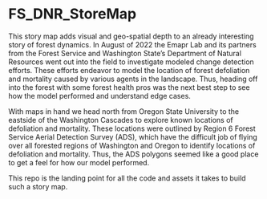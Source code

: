 # FS_DNR_StoreMap

This story map adds visual and geo-spatial depth to an already interesting story of forest dynamics. In August of 2022 the Emapr Lab and its partners from the Forest Service and Washington State’s Department of Natural Resources went out into the field to investigate modeled change detection efforts. These efforts endeavor to model the location of forest defoliation and mortality caused by various agents in the landscape. Thus, heading off into the forest with some forest health pros was the next best step to see how the model performed and understand edge cases.

With maps in hand we head north from Oregon State University to the eastside of the Washington Cascades to explore known locations of defoliation and mortality. These locations were outlined by Region 6 Forest Service Aerial Detection Survey (ADS), which have the difficult job of flying over all forested regions of Washington and Oregon to identify locations of defoliation and mortality. Thus, the ADS polygons seemed like a good place to get a feel for how our model performed. 

This repo is the landing point for all the code and assets it takes to build such a story map. 
